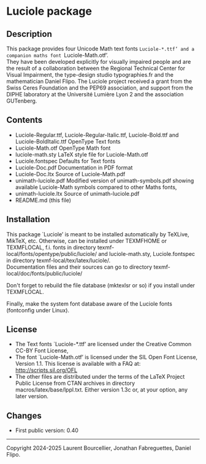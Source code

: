 Luciole package
===============

## Description

This package provides four Unicode Math text fonts `Luciole-*.ttf’ and
a companion maths font `Luciole-Math.otf’.  
They have been developed explicitly for visually impaired people
and are the result of a collaboration between the Regional Technical Center
for Visual Impairment, the type-design studio typographies.fr and
the mathematician Daniel Flipo. The Luciole project received a grant from
the Swiss Ceres Foundation and the PEP69 association, and support from
the DIPHE laboratory at the Université Lumière Lyon 2 and the association
GUTenberg. 

## Contents

* Luciole-Regular.ttf, Luciole-Regular-Italic.ttf, Luciole-Bold.ttf and
  Luciole-BoldItalic.ttf  OpenType Text fonts
* Luciole-Math.otf        OpenType Math font
* luciole-math.sty        LaTeX style file for Luciole-Math.otf
* Luciole.fontspec        Defaults for Text fonts
* Luciole-Doc.pdf         Documentation in PDF format
* Luciole-Doc.ltx         Source of Luciole-Math.pdf
* unimath-luciole.pdf     Modified version of unimath-symbols.pdf
                          showing available Luciole-Math symbols compared
                          to other Maths fonts,
* unimath-luciole.ltx     Source of unimath-luciole.pdf
* README.md               (this file)

## Installation

This package `Luciole’ is meant to be installed automatically by TeXLive,
MikTeX, etc. Otherwise,  can be installed under TEXMFHOME or TEXMFLOCAL, f.i.
fonts in directory texmf-local/fonts/opentype/public/luciole/ and
luciole-math.sty, Luciole.fontspec in directory texmf-local/tex/latex/luciole/.  
Documentation files and their sources can go to directory
texmf-local/doc/fonts/public/luciole/

Don't forget to rebuild the file database (mktexlsr or so) if you install
under TEXMFLOCAL.

Finally, make the system font database aware of the Luciole fonts
(fontconfig under Linux).

## License

* The Text fonts `Luciole-*.ttf’ are licensed under the Creative Common CC-BY
Font License,
* The font `Luciole-Math.otf’ is licensed under the SIL Open Font License,
Version 1.1. This license is available with a FAQ at:
http://scripts.sil.org/OFL
* The other files are distributed under the terms of the LaTeX Project
Public License from CTAN archives in directory macros/latex/base/lppl.txt.
Either version 1.3c or, at your option, any later version.

## Changes

* First public version: 0.40

---
Copyright 2024-2025  Laurent Bourcellier, Jonathan Fabreguettes, Daniel Flipo.
